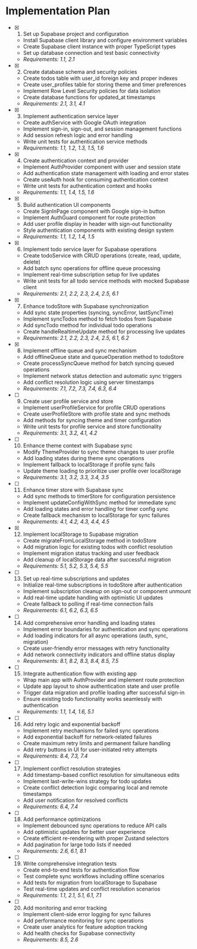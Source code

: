 # Implementation Plan

- [x] 1. Set up Supabase project and configuration
  - Install Supabase client library and configure environment variables
  - Create Supabase client instance with proper TypeScript types
  - Set up database connection and test basic connectivity
  - _Requirements: 1.1, 2.1_

- [x] 2. Create database schema and security policies
  - Create todos table with user_id foreign key and proper indexes
  - Create user_profiles table for storing theme and timer preferences
  - Implement Row Level Security policies for data isolation
  - Create database functions for updated_at timestamps
  - _Requirements: 2.1, 3.1, 4.1_

- [x] 3. Implement authentication service layer
  - Create authService with Google OAuth integration
  - Implement sign-in, sign-out, and session management functions
  - Add session refresh logic and error handling
  - Write unit tests for authentication service methods
  - _Requirements: 1.1, 1.2, 1.3, 1.5, 1.6_

- [x] 4. Create authentication context and provider
  - Implement AuthProvider component with user and session state
  - Add authentication state management with loading and error states
  - Create useAuth hook for consuming authentication context
  - Write unit tests for authentication context and hooks
  - _Requirements: 1.1, 1.4, 1.5, 1.6_

- [x] 5. Build authentication UI components
  - Create SignInPage component with Google sign-in button
  - Implement AuthGuard component for route protection
  - Add user profile display in header with sign-out functionality
  - Style authentication components with existing design system
  - _Requirements: 1.1, 1.2, 1.4, 1.5_

- [x] 6. Implement todo service layer for Supabase operations
  - Create todoService with CRUD operations (create, read, update, delete)
  - Add batch sync operations for offline queue processing
  - Implement real-time subscription setup for live updates
  - Write unit tests for all todo service methods with mocked Supabase client
  - _Requirements: 2.1, 2.2, 2.3, 2.4, 2.5, 6.1_

- [x] 7. Enhance todoStore with Supabase synchronization
  - Add sync state properties (syncing, syncError, lastSyncTime)
  - Implement syncTodos method to fetch todos from Supabase
  - Add syncTodo method for individual todo operations
  - Create handleRealtimeUpdate method for processing live updates
  - _Requirements: 2.1, 2.2, 2.3, 2.4, 2.5, 6.1, 6.2_

- [x] 8. Implement offline queue and sync mechanism
  - Add offlineQueue state and queueOperation method to todoStore
  - Create processSyncQueue method for batch syncing queued operations
  - Implement network status detection and automatic sync triggers
  - Add conflict resolution logic using server timestamps
  - _Requirements: 7.1, 7.2, 7.3, 7.4, 6.3, 6.4_

- [ ] 9. Create user profile service and store
  - Implement userProfileService for profile CRUD operations
  - Create userProfileStore with profile state and sync methods
  - Add methods for syncing theme and timer configuration
  - Write unit tests for profile service and store functionality
  - _Requirements: 3.1, 3.2, 4.1, 4.2_

- [ ] 10. Enhance theme context with Supabase sync
  - Modify ThemeProvider to sync theme changes to user profile
  - Add loading states during theme sync operations
  - Implement fallback to localStorage if profile sync fails
  - Update theme loading to prioritize user profile over localStorage
  - _Requirements: 3.1, 3.2, 3.3, 3.4, 3.5_

- [ ] 11. Enhance timer store with Supabase sync
  - Add sync methods to timerStore for configuration persistence
  - Implement updateConfigWithSync method for immediate sync
  - Add loading states and error handling for timer config sync
  - Create fallback mechanism to localStorage for sync failures
  - _Requirements: 4.1, 4.2, 4.3, 4.4, 4.5_

- [x] 12. Implement localStorage to Supabase migration
  - Create migrateFromLocalStorage method in todoStore
  - Add migration logic for existing todos with conflict resolution
  - Implement migration status tracking and user feedback
  - Add cleanup of localStorage data after successful migration
  - _Requirements: 5.1, 5.2, 5.3, 5.4, 5.5_

- [ ] 13. Set up real-time subscriptions and updates
  - Initialize real-time subscriptions in todoStore after authentication
  - Implement subscription cleanup on sign-out or component unmount
  - Add real-time update handling with optimistic UI updates
  - Create fallback to polling if real-time connection fails
  - _Requirements: 6.1, 6.2, 6.3, 6.5_

- [ ] 14. Add comprehensive error handling and loading states
  - Implement error boundaries for authentication and sync operations
  - Add loading indicators for all async operations (auth, sync, migration)
  - Create user-friendly error messages with retry functionality
  - Add network connectivity indicators and offline status display
  - _Requirements: 8.1, 8.2, 8.3, 8.4, 8.5, 7.5_

- [ ] 15. Integrate authentication flow with existing app
  - Wrap main app with AuthProvider and implement route protection
  - Update app layout to show authentication state and user profile
  - Trigger data migration and profile loading after successful sign-in
  - Ensure existing todo functionality works seamlessly with authentication
  - _Requirements: 1.1, 1.4, 1.6, 5.1_

- [ ] 16. Add retry logic and exponential backoff
  - Implement retry mechanisms for failed sync operations
  - Add exponential backoff for network-related failures
  - Create maximum retry limits and permanent failure handling
  - Add retry buttons in UI for user-initiated retry attempts
  - _Requirements: 8.4, 7.3, 7.4_

- [ ] 17. Implement conflict resolution strategies
  - Add timestamp-based conflict resolution for simultaneous edits
  - Implement last-write-wins strategy for todo updates
  - Create conflict detection logic comparing local and remote timestamps
  - Add user notification for resolved conflicts
  - _Requirements: 6.4, 7.4_

- [ ] 18. Add performance optimizations
  - Implement debounced sync operations to reduce API calls
  - Add optimistic updates for better user experience
  - Create efficient re-rendering with proper Zustand selectors
  - Add pagination for large todo lists if needed
  - _Requirements: 2.6, 6.1, 8.1_

- [ ] 19. Write comprehensive integration tests
  - Create end-to-end tests for authentication flow
  - Test complete sync workflows including offline scenarios
  - Add tests for migration from localStorage to Supabase
  - Test real-time updates and conflict resolution scenarios
  - _Requirements: 1.1, 2.1, 5.1, 6.1, 7.1_

- [ ] 20. Add monitoring and error tracking
  - Implement client-side error logging for sync failures
  - Add performance monitoring for sync operations
  - Create user analytics for feature adoption tracking
  - Add health checks for Supabase connectivity
  - _Requirements: 8.5, 2.6_